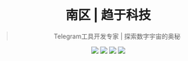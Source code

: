 <div align="center">

# 南区 | 趋于科技

> Telegram工具开发专家 | 探索数字宇宙的奥秘

<p>
  <img src="https://img.shields.io/badge/Python-精通-FF6B6B?style=flat-square&logo=python&logoColor=white"/>
  <img src="https://img.shields.io/badge/PHP-高级-4ECDC4?style=flat-square&logo=php&logoColor=white"/>
  <img src="https://img.shields.io/badge/MySQL-专家-FFE66D?style=flat-square&logo=mysql&logoColor=white"/>
  <img src="https://img.shields.io/badge/Telegram-API-1A535C?style=flat-square&logo=telegram&logoColor=white"/>
</p>

</div>

